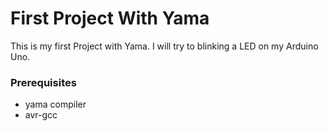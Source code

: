 # First Project With Yama
This is my first Project with Yama. I will try to blinking a LED on
my Arduino Uno.

### Prerequisites

* yama compiler
* avr-gcc